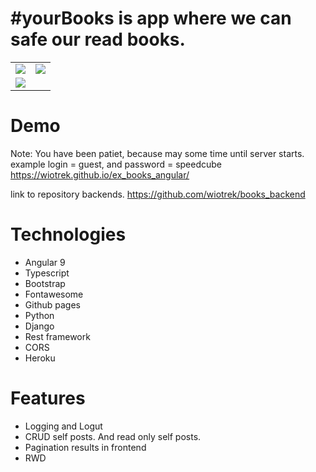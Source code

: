 # #yourBooks is app where we can safe our read books.
<table>
  <tr>
    <td valign="top"><img src="https://user-images.githubusercontent.com/57100427/97080748-01bd6d00-15fe-11eb-9215-f58d875ca469.png"></td>
    <td valign="top"><img src="https://user-images.githubusercontent.com/57100427/97080749-02560380-15fe-11eb-91c8-e28ec2bd5384.png"></td>
  </tr>
  <tr>
    <td valign="top"><img src="https://user-images.githubusercontent.com/57100427/97080750-02560380-15fe-11eb-92b3-106bc81b8234.png"></td>
  </tr>
 </table>
 
# Demo
Note: You have been patiet, because may some time until server starts.
example login = guest, and password = speedcube
https://wiotrek.github.io/ex_books_angular/

link to repository backends.
https://github.com/wiotrek/books_backend

# Technologies
<ul>
  <li>Angular 9</li>
  <li>Typescript</li>
  <li>Bootstrap</li>
  <li>Fontawesome</li>
  <li>Github pages</li>
  <li>Python</li>
  <li>Django</li>
  <li>Rest framework</li>
  <li>CORS</li>
  <li>Heroku</li>
</ul>

# Features
<ul>
  <li>Logging and Logut</li>
  <li>CRUD self posts. And read only self posts.</li>
  <li>Pagination results in frontend</li>
  <li>RWD</li>
</ul>
